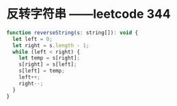 # 反转字符串 ——leetcode 344

```javascript
function reverseString(s: string[]): void {
  let left = 0;
  let right = s.length - 1;
  while (left < right) {
    let temp = s[right];
    s[right] = s[left];
    s[left] = temp;
    left++;
    right--;
  }
}
```
